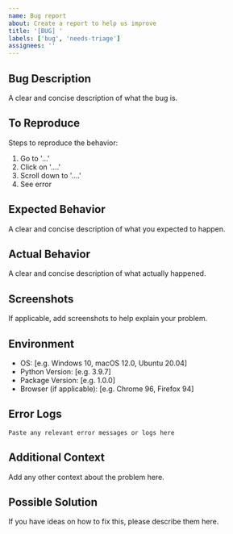 ```yaml
---
name: Bug report
about: Create a report to help us improve
title: '[BUG] '
labels: ['bug', 'needs-triage']
assignees: ''
---
```


## Bug Description
A clear and concise description of what the bug is.

## To Reproduce
Steps to reproduce the behavior:
1. Go to '...'
2. Click on '....'
3. Scroll down to '....'
4. See error

## Expected Behavior
A clear and concise description of what you expected to happen.

## Actual Behavior
A clear and concise description of what actually happened.

## Screenshots
If applicable, add screenshots to help explain your problem.

## Environment
- OS: [e.g. Windows 10, macOS 12.0, Ubuntu 20.04]
- Python Version: [e.g. 3.9.7]
- Package Version: [e.g. 1.0.0]
- Browser (if applicable): [e.g. Chrome 96, Firefox 94]

## Error Logs
```
Paste any relevant error messages or logs here
```

## Additional Context
Add any other context about the problem here.

## Possible Solution
If you have ideas on how to fix this, please describe them here.